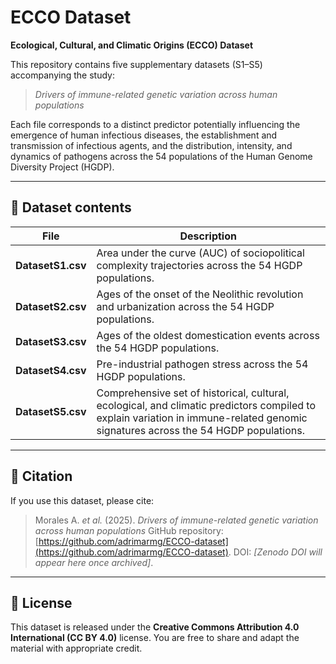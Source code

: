# ECCO Dataset

**Ecological, Cultural, and Climatic Origins (ECCO) Dataset**

This repository contains five supplementary datasets (S1–S5) accompanying the study:

> *Drivers of immune-related genetic variation across human populations*

Each file corresponds to a distinct predictor potentially influencing the emergence of human infectious diseases, the establishment and transmission of infectious agents, and the distribution, intensity, and dynamics of pathogens across the 54 populations of the Human Genome Diversity Project (HGDP).

---

## 📂 Dataset contents

| File | Description |
|------|--------------|
| **DatasetS1.csv** | Area under the curve (AUC) of sociopolitical complexity trajectories across the 54 HGDP populations. |
| **DatasetS2.csv** | Ages of the onset of the Neolithic revolution and urbanization across the 54 HGDP populations. |
| **DatasetS3.csv** | Ages of the oldest domestication events across the 54 HGDP populations. |
| **DatasetS4.csv** | Pre-industrial pathogen stress across the 54 HGDP populations. |
| **DatasetS5.csv** | Comprehensive set of historical, cultural, ecological, and climatic predictors compiled to explain variation in immune-related genomic signatures across the 54 HGDP populations.  |

---

## 📜 Citation

If you use this dataset, please cite:

> Morales A. *et al.* (2025). *Drivers of immune-related genetic variation across human populations* GitHub repository: [https://github.com/adrimarmg/ECCO-dataset](https://github.com/adrimarmg/ECCO-dataset). DOI: *[Zenodo DOI will appear here once archived]*.

---

## 🔖 License

This dataset is released under the **Creative Commons Attribution 4.0 International (CC BY 4.0)** license. You are free to share and adapt the material with appropriate credit.

